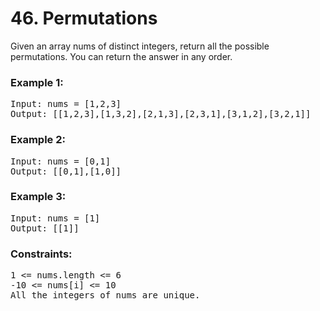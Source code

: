 # 46. Permutations


Given an array nums of distinct integers, return all the possible permutations. You can return the answer in any order.

 

### Example 1:

<pre>Input: nums = [1,2,3]
Output: [[1,2,3],[1,3,2],[2,1,3],[2,3,1],[3,1,2],[3,2,1]]</pre>
### Example 2:

<pre>Input: nums = [0,1]
Output: [[0,1],[1,0]]</pre>

### Example 3:

<pre>Input: nums = [1]
Output: [[1]]</pre>
 

### Constraints:

<pre>1 <= nums.length <= 6
-10 <= nums[i] <= 10
All the integers of nums are unique.</pre>

